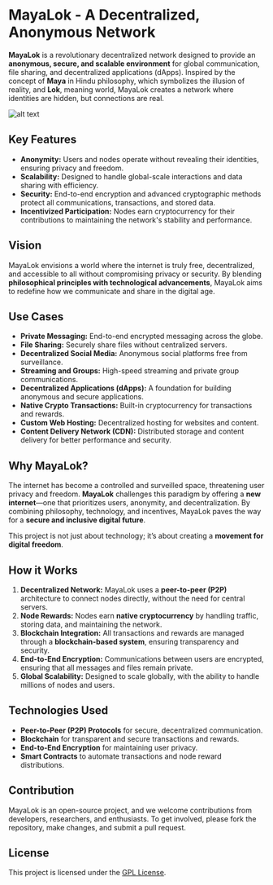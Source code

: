 # MayaLok - A Decentralized, Anonymous Network

**MayaLok** is a revolutionary decentralized network designed to provide an **anonymous, secure, and scalable environment** for global communication, file sharing, and decentralized applications (dApps). Inspired by the concept of **Maya** in Hindu philosophy, which symbolizes the illusion of reality, and **Lok**, meaning world, MayaLok creates a network where identities are hidden, but connections are real.

![alt text](https://github.com/BrahmaBytes/Maya-Lok/blob/main/Lok.png?raw=true)

## Key Features

- **Anonymity:** Users and nodes operate without revealing their identities, ensuring privacy and freedom.
- **Scalability:** Designed to handle global-scale interactions and data sharing with efficiency.
- **Security:** End-to-end encryption and advanced cryptographic methods protect all communications, transactions, and stored data.
- **Incentivized Participation:** Nodes earn cryptocurrency for their contributions to maintaining the network's stability and performance.

## Vision

MayaLok envisions a world where the internet is truly free, decentralized, and accessible to all without compromising privacy or security. By blending **philosophical principles with technological advancements**, MayaLok aims to redefine how we communicate and share in the digital age.

## Use Cases

- **Private Messaging:** End-to-end encrypted messaging across the globe.
- **File Sharing:** Securely share files without centralized servers.
- **Decentralized Social Media:** Anonymous social platforms free from surveillance.
- **Streaming and Groups:** High-speed streaming and private group communications.
- **Decentralized Applications (dApps):** A foundation for building anonymous and secure applications.
- **Native Crypto Transactions:** Built-in cryptocurrency for transactions and rewards.
- **Custom Web Hosting:** Decentralized hosting for websites and content.
- **Content Delivery Network (CDN):** Distributed storage and content delivery for better performance and security.

## Why MayaLok?

The internet has become a controlled and surveilled space, threatening user privacy and freedom. **MayaLok** challenges this paradigm by offering a **new internet**—one that prioritizes users, anonymity, and decentralization. By combining philosophy, technology, and incentives, MayaLok paves the way for a **secure and inclusive digital future**.

This project is not just about technology; it’s about creating a **movement for digital freedom**.

## How it Works

1. **Decentralized Network:** MayaLok uses a **peer-to-peer (P2P)** architecture to connect nodes directly, without the need for central servers.
2. **Node Rewards:** Nodes earn **native cryptocurrency** by handling traffic, storing data, and maintaining the network.
3. **Blockchain Integration:** All transactions and rewards are managed through a **blockchain-based system**, ensuring transparency and security.
4. **End-to-End Encryption:** Communications between users are encrypted, ensuring that all messages and files remain private.
5. **Global Scalability:** Designed to scale globally, with the ability to handle millions of nodes and users.

## Technologies Used

- **Peer-to-Peer (P2P) Protocols** for secure, decentralized communication.
- **Blockchain** for transparent and secure transactions and rewards.
- **End-to-End Encryption** for maintaining user privacy.
- **Smart Contracts** to automate transactions and node reward distributions.

## Contribution

MayaLok is an open-source project, and we welcome contributions from developers, researchers, and enthusiasts. To get involved, please fork the repository, make changes, and submit a pull request.

## License

This project is licensed under the [GPL License](LICENSE).
